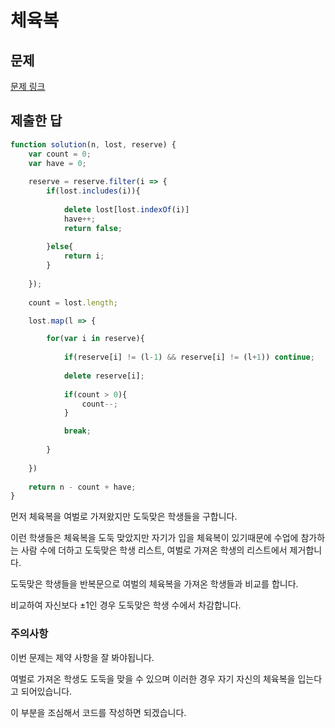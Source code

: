 # 체육복

## 문제

[문제 링크](https://programmers.co.kr/learn/courses/30/lessons/42862)

## 제출한 답

```javascript
function solution(n, lost, reserve) {
    var count = 0;
    var have = 0;
    
    reserve = reserve.filter(i => {
        if(lost.includes(i)){
            
            delete lost[lost.indexOf(i)]
            have++;
            return false;
            
        }else{
            return i;    
        }
    
    });
    
    count = lost.length;

    lost.map(l => {

        for(var i in reserve){
            
            if(reserve[i] != (l-1) && reserve[i] != (l+1)) continue;
            
            delete reserve[i];
            
            if(count > 0){
                count--;    
            }

            break;
            
        }
        
    })
    
    return n - count + have;
}
```

먼저 체육복을 여벌로 가져왔지만 도둑맞은 학생들을 구합니다.

이런 학생들은 체육복을 도둑 맞았지만 자기가 입을 체육복이 있기때문에 수업에 참가하는 사람 수에 더하고 도둑맞은 학생 리스트, 여벌로 가져온 학생의 리스트에서 제거합니다.

도둑맞은 학생들을 반복문으로 여벌의 체육복을 가져온 학생들과 비교를 합니다.

비교하여 자신보다 ±1인 경우 도둑맞은 학생 수에서 차감합니다.

### 주의사항

이번 문제는 제약 사항을 잘 봐야됩니다.

여벌로 가져온 학생도 도둑을 맞을 수 있으며 이러한 경우 자기 자신의 체육복을 입는다고 되어있습니다.

이 부분을 조심해서 코드를 작성하면 되겠습니다.

